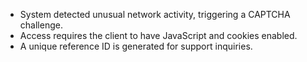 - System detected unusual network activity, triggering a CAPTCHA challenge.
- Access requires the client to have JavaScript and cookies enabled.
- A unique reference ID is generated for support inquiries.
